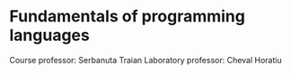 # Fundamentals of programming languages

Course professor: Serbanuta Traian
Laboratory professor: Cheval Horatiu